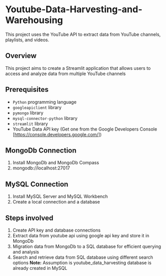 # Youtube-Data-Harvesting-and-Warehousing

This project uses the YouTube API to extract data from YouTube channels, playlists, and videos.

## Overview

This project aims to create a Streamlit application that allows users to access and analyze data from multiple YouTube channels

## Prerequisites

- `Python` programming language
- `googleapiclient` library
- `pymongo` library
- `mysql-connector-python` library
- `streamlit` library
- YouTube Data API key (Get one from the Google Developers Console [https://console.developers.google.com/])

## MongoDb Connection

1. Install MongoDb and MongoDb Compass
2. mongodb://localhost:27017

## MySQL Connection

1. Install MySQL Server and MySQL Workbench
2. Create a local connection and a database

## Steps involved

1. Create API key and database connections
2. Extract data from youtube api using google api key and store it in MongoDb
3. Migration data from MongoDb to a SQL database for efficient querying and analysis
4. Search and retrieve data from SQL database using different search options
**Note:** Assumption is youtube_data_harvesting database is already created in MySQL

